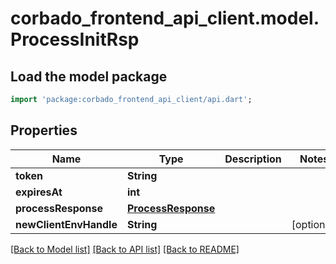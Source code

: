 # corbado_frontend_api_client.model.ProcessInitRsp

## Load the model package
```dart
import 'package:corbado_frontend_api_client/api.dart';
```

## Properties
Name | Type | Description | Notes
------------ | ------------- | ------------- | -------------
**token** | **String** |  | 
**expiresAt** | **int** |  | 
**processResponse** | [**ProcessResponse**](ProcessResponse.md) |  | 
**newClientEnvHandle** | **String** |  | [optional] 

[[Back to Model list]](../README.md#documentation-for-models) [[Back to API list]](../README.md#documentation-for-api-endpoints) [[Back to README]](../README.md)


